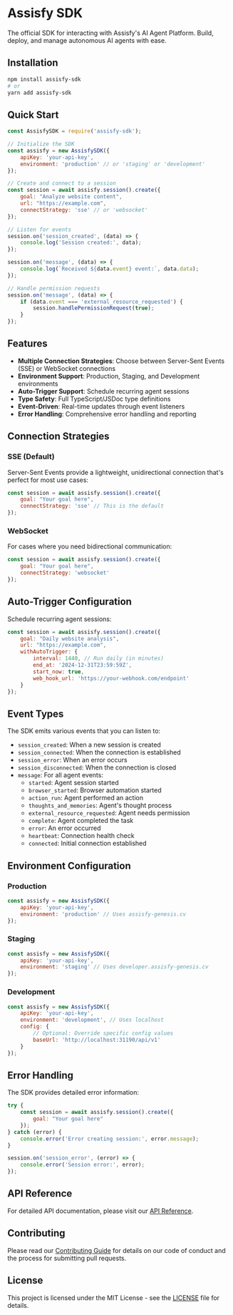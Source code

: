 # Assisfy SDK

The official SDK for interacting with Assisfy's AI Agent Platform. Build, deploy, and manage autonomous AI agents with ease.

## Installation

```bash
npm install assisfy-sdk
# or
yarn add assisfy-sdk
```

## Quick Start

```javascript
const AssisfySDK = require('assisfy-sdk');

// Initialize the SDK
const assisfy = new AssisfySDK({
    apiKey: 'your-api-key',
    environment: 'production' // or 'staging' or 'development'
});

// Create and connect to a session
const session = await assisfy.session().create({
    goal: "Analyze website content",
    url: "https://example.com",
    connectStrategy: 'sse' // or 'websocket'
});

// Listen for events
session.on('session_created', (data) => {
    console.log('Session created:', data);
});

session.on('message', (data) => {
    console.log(`Received ${data.event} event:`, data.data);
});

// Handle permission requests
session.on('message', (data) => {
    if (data.event === 'external_resource_requested') {
        session.handlePermissionRequest(true);
    }
});
```

## Features

- **Multiple Connection Strategies**: Choose between Server-Sent Events (SSE) or WebSocket connections
- **Environment Support**: Production, Staging, and Development environments
- **Auto-Trigger Support**: Schedule recurring agent sessions
- **Type Safety**: Full TypeScript/JSDoc type definitions
- **Event-Driven**: Real-time updates through event listeners
- **Error Handling**: Comprehensive error handling and reporting

## Connection Strategies

### SSE (Default)
Server-Sent Events provide a lightweight, unidirectional connection that's perfect for most use cases:

```javascript
const session = await assisfy.session().create({
    goal: "Your goal here",
    connectStrategy: 'sse' // This is the default
});
```

### WebSocket
For cases where you need bidirectional communication:

```javascript
const session = await assisfy.session().create({
    goal: "Your goal here",
    connectStrategy: 'websocket'
});
```

## Auto-Trigger Configuration

Schedule recurring agent sessions:

```javascript
const session = await assisfy.session().create({
    goal: "Daily website analysis",
    url: "https://example.com",
    withAutoTrigger: {
        interval: 1440, // Run daily (in minutes)
        end_at: '2024-12-31T23:59:59Z',
        start_now: true,
        web_hook_url: 'https://your-webhook.com/endpoint'
    }
});
```

## Event Types

The SDK emits various events that you can listen to:

- `session_created`: When a new session is created
- `session_connected`: When the connection is established
- `session_error`: When an error occurs
- `session_disconnected`: When the connection is closed
- `message`: For all agent events:
  - `started`: Agent session started
  - `browser_started`: Browser automation started
  - `action_run`: Agent performed an action
  - `thoughts_and_memories`: Agent's thought process
  - `external_resource_requested`: Agent needs permission
  - `complete`: Agent completed the task
  - `error`: An error occurred
  - `heartbeat`: Connection health check
  - `connected`: Initial connection established

## Environment Configuration

### Production
```javascript
const assisfy = new AssisfySDK({
    apiKey: 'your-api-key',
    environment: 'production' // Uses assisfy-genesis.cv
});
```

### Staging
```javascript
const assisfy = new AssisfySDK({
    apiKey: 'your-api-key',
    environment: 'staging' // Uses developer.assisfy-genesis.cv
});
```

### Development
```javascript
const assisfy = new AssisfySDK({
    apiKey: 'your-api-key',
    environment: 'development', // Uses localhost
    config: {
        // Optional: Override specific config values
        baseUrl: 'http://localhost:31190/api/v1'
    }
});
```

## Error Handling

The SDK provides detailed error information:

```javascript
try {
    const session = await assisfy.session().create({
        goal: "Your goal here"
    });
} catch (error) {
    console.error('Error creating session:', error.message);
}

session.on('session_error', (error) => {
    console.error('Session error:', error);
});
```

## API Reference

For detailed API documentation, please visit our [API Reference](./wiki/index.html).

## Contributing

Please read our [Contributing Guide](./CONTRIBUTING.md) for details on our code of conduct and the process for submitting pull requests.

## License

This project is licensed under the MIT License - see the [LICENSE](./LICENSE) file for details.
